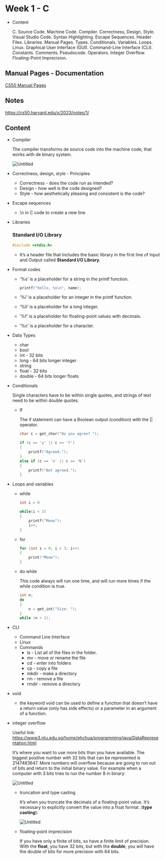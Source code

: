 # Week 1 - C

- Content
    
    C. Source Code. Machine Code. Compiler. Correctness, Design, Style. Visual Studio Code. Syntax Highlighting. Escape Sequences. Header Files. Libraries. Manual Pages. Types. Conditionals. Variables. Loops. Linux. Graphical User Interface (GUI). Command-Line Interface (CLI). Constants. Comments. Pseudocode. Operators. Integer Overflow. Floating-Point Imprecision.
    

## Manual Pages - Documentation

[CS50 Manual Pages](https://manual.cs50.io/)

## Notes

https://cs50.harvard.edu/x/2023/notes/1/

## Content 

- Compiler
    
    The compiler transforms de source code into the machine code, that works with de binary system.
    
    ![Untitled](https://prod-files-secure.s3.us-west-2.amazonaws.com/7951f31a-9e83-4a4e-ba8c-d848f0871260/827e4b6a-ab91-4720-98b1-c4623f622ae1/Untitled.png)
    
- Correctness, design, style - Principles
    - Correctness - does the code run as intended?
    - Design - how well is the code designed?
    - Style - how aesthetically pleasing and consistent is the code?
- Escape sequences
    - \n in C code to create a new line.
- Libraries
    
    ### Standard I/O Library
    
    ```c
    #include <stdio.h>
    ```
    
    - It’s a header file that Includes the basic library in the first line of Input and Output called **Standard I/O Library.**
- Format codes
    - ‘%s’ is a placeholder for a string in the printf function.
        
        ```c
        printf("hello, %s\n", name);
        ```
        
    - ‘%i’ is a placeholder for an integer in the printf function.
    - ‘%li’ is a placeholder for a long integer.
    - ‘%f’ is a placeholder for floating-point values with decimals.
    - ‘%c’ is a placeholder for a character.
- Data Types
    - char
    - bool
    - int - 32 bits
    - long - 64 bits longer integer
    - string
    - float - 32 bits
    - double - 64 bits longer floats
- Conditionals
    
    Single characters have to be within single quotes, and strings of text need to be within double quotes.
    
    - If
        
        The if statement can have a Boolean output (condition) with the || operator.
        
        ```c
        char c = get_char("Do you agree? ");
        
        if (c == 'y' || c == 'Y')
        {
        	printf("Agreed.");
        }
        else if (c == 'n' || c == 'N')
        {
        	printf("Not agreed.");
        }
        ```
        
- Loops and variables
    - while
        
        ```c
        int i = 0
        
        while(i < 3)
        {
        	printf("Meow");
        	i++;
        }
        ```
        
    - for
        
        ```c
        for (int i = 0; i < 3; i++)
        {
        	print("Meow");
        }
        ```
        
    - do while
        
        This code always will run one time, and will run more times if the while condition is true.
        
        ```c
        int n;
        do
        {
        	n = get_int("Size: ");
        }
        while (n < 1);
        ```
        
- CLI
    - Command Line Interface
    - Linux
    - Commands
        - ls - List all of the files in the folder.
        - mv - move or rename the file
        - cd - enter into folders
        - cp - copy a file
        - mkdir - make a directory
        - rm - remove a file
        - rmdir - remove a directory
- void
    - the keyword void can be used to define a function that doesn’t have a return value (only has side effects) or a parameter in an argument of a function.
- integer overflow
    
    Useful link: https://www3.ntu.edu.sg/home/ehchua/programming/java/DataRepresentation.html
    
    It’s where you want to use more bits than you have available. The biggest positive number with 32 bits that can be represented is 2147483647. More numbers will overflow because are going to run out of bits and return to the initial binary value. For example when a computer with 3 bits tries to run the number 8 in binary:
    
    ![Untitled](https://prod-files-secure.s3.us-west-2.amazonaws.com/7951f31a-9e83-4a4e-ba8c-d848f0871260/e7294ce2-76cf-4367-80d5-4c9ee9ee9d75/Untitled.png)
    
    - truncation and type casting
        
        It’s when you truncate the decimals of a floating-point value. It’s necessary to explicitly convert the value into a float format. (**type casting**):
        
        ![Untitled](https://prod-files-secure.s3.us-west-2.amazonaws.com/7951f31a-9e83-4a4e-ba8c-d848f0871260/f66724a9-5257-4d05-ad51-413b7227e4a2/Untitled.png)
        
    - floating-point imprecision
        
        If you have only a finite of bits, so have a finite limit of precision. With the **float**, you have 32 bits, but with the **double**, you will have the double of bits for more precision with 64 bits.
